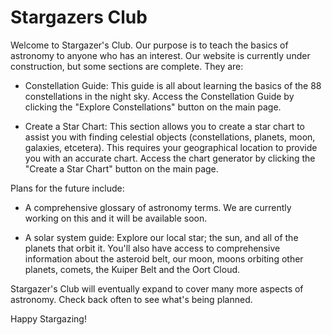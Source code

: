 # Stargazers Club

Welcome to Stargazer's Club. Our purpose is to teach the basics of astronomy to anyone who has
an interest. Our website is currently under construction, but some sections are complete. They are:

 - Constellation Guide: This guide is all about learning the basics of the 88 constellations
   in the night sky. Access the Constellation Guide by clicking the "Explore Constellations"
   button on the main page.

- Create a Star Chart: This section allows you to create a star chart to assist you with finding
  celestial objects (constellations, planets, moon, galaxies, etcetera). This requires your
  geographical location to provide you with an accurate chart. Access the chart generator by
  clicking the "Create a Star Chart" button on the main page.

Plans for the future include:

- A comprehensive glossary of astronomy terms. We are currently working on this and it
  will be available soon.

- A solar system guide: Explore our local star; the sun, and all of the planets that orbit it.
  You'll also have access to comprehensive information about the asteroid belt, our moon,
  moons orbiting other planets, comets, the Kuiper Belt and the Oort Cloud.

Stargazer's Club will eventually expand to cover many more aspects of astronomy. Check back
often to see what's being planned.

Happy Stargazing!
